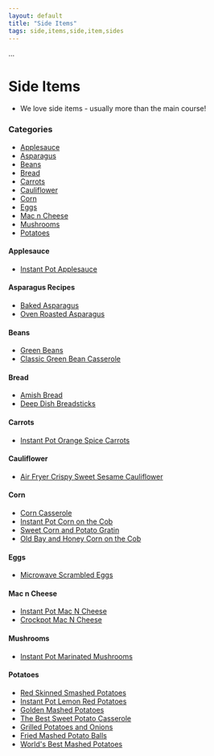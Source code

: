 ```yaml
---
layout: default
title: "Side Items"
tags: side,items,side,item,sides
---
```

<div id="visits">...</div>
<script>
    function cb(response) {
        document.getElementById('visits').innerText = response.value;
    }
</script>
<script async src="https://api.countapi.xyz/hit/cmwillett.github.io/TheDigitalCookbookSides/visits?callback=cb"></script>

# Side Items
* We love side items - usually more than the main course!

### Categories
<!-- TOC depthFrom:4 depthTo:6 withLinks:1 updateOnSave:1 orderedList:0 -->

- [Applesauce](#applesauce)
- [Asparagus](#asparagus)
- [Beans](#beans)
- [Bread](#bread)
- [Carrots](#carrots)
- [Cauliflower](#cauliflower)
- [Corn](#corn)
- [Eggs](#eggs)
- [Mac n Cheese](#mac-n-cheese)
- [Mushrooms](#mushrooms)
- [Potatoes](#potatoes)

<!-- /TOC -->

#### Applesauce
* [Instant Pot Applesauce]({{site.github.url}}/Sides/InstantPotApplesauce/index.html)

#### Asparagus Recipes
* [Baked Asparagus]({{site.github.url}}/Sides/BakedAsparagus/index.html)
* [Oven Roasted Asparagus]({{site.github.url}}/Sides/OvenRoastedAsparagus/index.html)

#### Beans
* [Green Beans]({{site.github.url}}/Sides/GreenBeans/index.html)
* [Classic Green Bean Casserole]({{site.github.url}}/Sides/ClassicGreenBeanCasserole/index.html)

#### Bread
* [Amish Bread]({{site.github.url}}/Sides/AmishBread/index.html)
* [Deep Dish Breadsticks]({{site.github.url}}/Sides/DeepDishBreadsticks/index.html)

#### Carrots
* [Instant Pot Orange Spice Carrots]({{site.github.url}}/Sides/InstantPotOrangeSpiceCarrots/index.html)

#### Cauliflower
* [Air Fryer Crispy Sweet Sesame Cauliflower]({{site.github.url}}/Sides/AirFryerCrispySweetSesameCauliflower/index.html)

#### Corn
* [Corn Casserole]({{site.github.url}}/Sides/CornCasserole/index.html)
* [Instant Pot Corn on the Cob]({{site.github.url}}/Sides/InstantPotCornOnTheCob/index.html)
* [Sweet Corn and Potato Gratin]({{site.github.url}}/Sides/SweetCornAndPotatoGratin/index.html)
* [Old Bay and Honey Corn on the Cob]({{site.github.url}}/Sides/OldBayAndHoneyCornOnTheCob/index.html)

#### Eggs
* [Microwave Scrambled Eggs]({{site.github.url}}/Sides/MicrowaveScrambledEggs/index.html)

#### Mac n Cheese
* [Instant Pot Mac N Cheese]({{site.github.url}}/Sides/InstantPotMacNCheese/index.html)
* [Crockpot Mac N Cheese]({{site.github.url}}/Sides/CrockpotMacNCheese/index.html)

#### Mushrooms
* [Instant Pot Marinated Mushrooms]({{site.github.url}}/Sides/InstantPotMarinatedMushrooms/index.html)

#### Potatoes
* [Red Skinned Smashed Potatoes]({{site.github.url}}/Sides/RedSkinnedSmashedPotatoes/index.html)
* [Instant Pot Lemon Red Potatoes]({{site.github.url}}/Sides/InstantPotLemonRedPotatoes/index.html)
* [Golden Mashed Potatoes]({{site.github.url}}/Sides/GoldenMashedPotatoes/index.html)
* [The Best Sweet Potato Casserole]({{site.github.url}}/Sides/TheBestSweetPotatoCasserole/index.html)
* [Grilled Potatoes and Onions]({{site.github.url}}/Sides/GrilledPotatoesAndOnions/index.html)
* [Fried Mashed Potato Balls]({{site.github.url}}/Sides/FriedMashedPotatoBalls/index.html)
* [World's Best Mashed Potatoes]({{site.github.url}}/Sides/WorldsBestMashedPotatoes/index.html)
